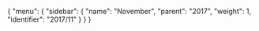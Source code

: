 {
  "menu": {
    "sidebar": {
      "name": "November",
      "parent": "2017",
      "weight": 1,
      "identifier": "2017/11"
    }
  }
}
